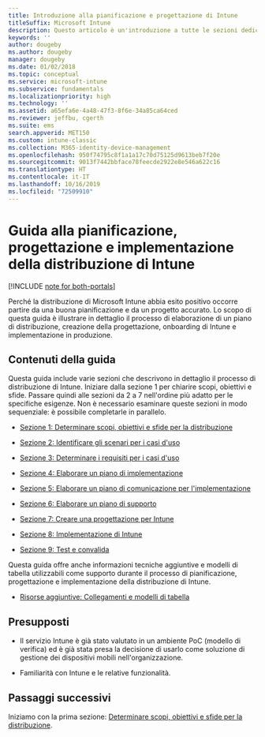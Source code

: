 ```yaml
---
title: Introduzione alla pianificazione e progettazione di Intune
titleSuffix: Microsoft Intune
description: Questo articolo è un'introduzione a tutte le sezioni dedicate alla pianificazione, progettazione e implementazione di Microsoft Intune. Strumenti che consentono di determinare gli obiettivi, gli scenari dei casi d'uso e i requisiti, creare piani di implementazione e di comunicazione, supporto, test e piani di convalida.
keywords: ''
author: dougeby
ms.author: dougeby
manager: dougeby
ms.date: 01/02/2018
ms.topic: conceptual
ms.service: microsoft-intune
ms.subservice: fundamentals
ms.localizationpriority: high
ms.technology: ''
ms.assetid: a65efa6e-4a48-47f3-8f6e-34a85ca64ced
ms.reviewer: jeffbu, cgerth
ms.suite: ems
search.appverid: MET150
ms.custom: intune-classic
ms.collection: M365-identity-device-management
ms.openlocfilehash: 950f74795c8f1a1a17c70d75125d9613beb7f20e
ms.sourcegitcommit: 9013f7442bbface78feecde2922e8e546a622c16
ms.translationtype: HT
ms.contentlocale: it-IT
ms.lasthandoff: 10/16/2019
ms.locfileid: "72509910"
---
```

# <a name="intune-deployment-planning-design-and-implementation-guide"></a>Guida alla pianificazione, progettazione e implementazione della distribuzione di Intune

[!INCLUDE [note for both-portals](../../intune-classic/includes/note-for-both-portals.md)]

Perché la distribuzione di Microsoft Intune abbia esito positivo occorre partire da una buona pianificazione e da un progetto accurato. Lo scopo di questa guida è illustrare in dettaglio il processo di elaborazione di un piano di distribuzione, creazione della progettazione, onboarding di Intune e implementazione in produzione.

## <a name="whats-included-in-this-guide"></a>Contenuti della guida

Questa guida include varie sezioni che descrivono in dettaglio il processo di distribuzione di Intune. Iniziare dalla sezione 1 per chiarire scopi, obiettivi e sfide. Passare quindi alle sezioni da 2 a 7 nell'ordine più adatto per le specifiche esigenze. Non è necessario esaminare queste sezioni in modo sequenziale: è possibile completarle in parallelo.

- [Sezione 1: Determinare scopi, obiettivi e sfide per la distribuzione](planning-guide-deployment-goals.md)

- [Sezione 2: Identificare gli scenari per i casi d'uso](planning-guide-scenarios.md)

- [Sezione 3: Determinare i requisiti per i casi d'uso](planning-guide-requirements.md)

- [Sezione 4: Elaborare un piano di implementazione](planning-guide-rollout-plan.md)

- [Sezione 5: Elaborare un piano di comunicazione per l'implementazione](planning-guide-communication-plan.md)

- [Sezione 6: Elaborare un piano di supporto](planning-guide-support-plan.md)

- [Sezione 7: Creare una progettazione per Intune](planning-guide-design.md)

- [Sezione 8: Implementazione di Intune](planning-guide-onboarding.md)

- [Sezione 9: Test e convalida](planning-guide-test-validation.md)

Questa guida offre anche informazioni tecniche aggiuntive e modelli di tabella utilizzabili come supporto durante il processo di pianificazione, progettazione e implementazione della distribuzione di Intune.

- [Risorse aggiuntive: Collegamenti e modelli di tabella](planning-guide-resources.md)

## <a name="assumptions"></a>Presupposti

- Il servizio Intune è già stato valutato in un ambiente PoC (modello di verifica) ed è già stata presa la decisione di usarlo come soluzione di gestione dei dispositivi mobili nell'organizzazione.

- Familiarità con Intune e le relative funzionalità.

## <a name="next-steps"></a>Passaggi successivi

Iniziamo con la prima sezione: [Determinare scopi, obiettivi e sfide per la distribuzione](planning-guide-deployment-goals.md).
